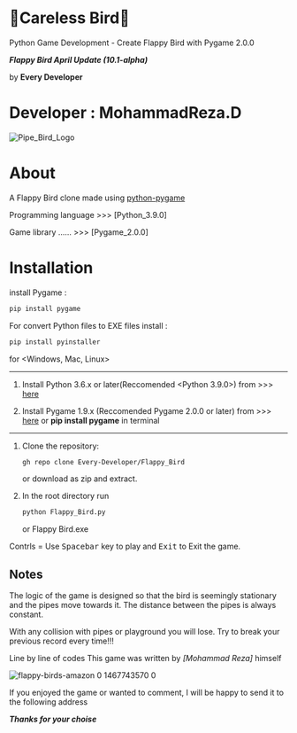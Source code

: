 # 🐥Careless Bird🤕
Python Game Development - Create Flappy Bird with Pygame 2.0.0

***Flappy Bird April Update (10.1-alpha)***

by **Every Developer**  

Developer : MohammadReza.D
==========================

![Pipe_Bird_Logo](https://user-images.githubusercontent.com/84382544/131217714-c87c87d5-7d36-4991-8cbf-6e06d03687a6.png)

# About

A Flappy Bird clone made using [python-pygame][pygame]

Programming language >>> [Python_3.9.0]

Game library  ...... >>> [Pygame_2.0.0]

# Installation

install Pygame :

```bash
pip install pygame
```

For convert Python files to EXE files install :

```bash
pip install pyinstaller
```

for <Windows, Mac, Linux>
______________________________________________________________________________________________________________

1. Install Python 3.6.x or later(Reccomended <Python 3.9.0>) from >>>
[here](https://www.python.org/downloads/)

3. Install Pygame 1.9.x (Reccomended Pygame 2.0.0 or later) from >>>
[here](http://www.pygame.org/download.shtml) or **pip install pygame** in terminal

**************************************************************************************************************

1. Clone the repository:

   ```bash
   gh repo clone Every-Developer/Flappy_Bird
   ```

   or download as zip and extract.

1. In the root directory run

   ```bash
   python Flappy_Bird.py
   ```
   or Flappy Bird.exe

Contrls = Use <kbd>Spacebar</kbd> key to play and <kbd>Exit</kbd> to Exit the game.


Notes
-------------
The logic of the game is designed so that the bird is seemingly stationary and
the pipes move towards it. The distance between the pipes is always constant.

With any collision with pipes or playground you will lose.
Try to break your previous record every time!!!

Line by line of codes This game was written by *[Mohammad Reza]* himself


[Python]: https://www.python.org
[pygame]: http://www.pygame.org

![flappy-birds-amazon 0 1467743570 0](https://user-images.githubusercontent.com/84382544/131217676-8a61aed7-7fd2-4a8c-932a-89058200e8e4.png)

If you enjoyed the game or wanted to comment, I will be happy to send it to the following address

***Thanks for your choise***
